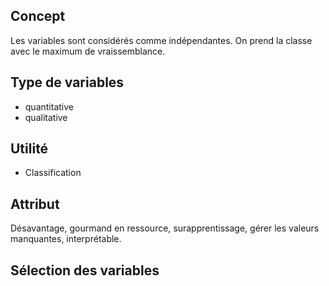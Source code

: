 ## Concept

Les variables sont considérés comme indépendantes. On prend la classe avec le maximum de vraissemblance.

## Type de variables

* quantitative
* qualitative

## Utilité

* Classification

## Attribut

Désavantage, gourmand en ressource, surapprentissage, gérer les valeurs manquantes, interprétable.

## Sélection des variables

